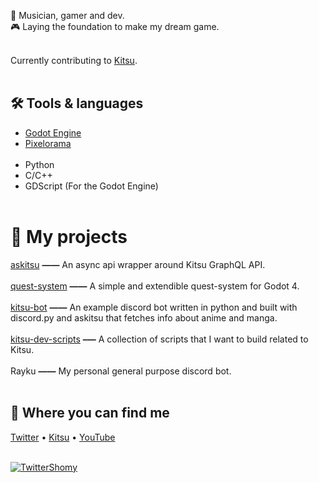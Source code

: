 🔮 Musician, gamer and dev.<br>
🎮 Laying the foundation to make my dream game. <br><br>

Currently contributing to [Kitsu](https://github.com/hummingbird-me).
<br><br>

## 🛠️ Tools & languages

* [Godot Engine](https://godotengine.org/) 
* [Pixelorama](https://github.com/Orama-Interactive/Pixelorama)<br><br>
* Python
* C/C++
* GDScript (For the Godot Engine)<br><br>

# 📜 My projects

[askitsu](https://github.com/ShomyKohai/askitsu) **——** An async api wrapper around Kitsu GraphQL API.<br><br>
[quest-system](https://github.com/ShomyKohai/quest-system) **——** A simple and extendible quest-system for Godot 4.<br><br>
[kitsu-bot](https://github.com/ShomyKohai/kitsu-bot) **——** An example discord bot written in python and built with discord.py and askitsu that fetches info about anime and manga.<br><br>
[kitsu-dev-scripts](https://github.com/ShomyKohai/kitsu-dev-scripts) **–—** A collection of scripts that I want to build related to Kitsu.<br><br>
Rayku **——** My personal general purpose discord bot.<br><br>

## 🔎 Where you can find me

[Twitter](https://twitter.com/shomykohai) • [Kitsu](https://kitsu.io/users/shomy) • [YouTube](https://youtube.com/@shomykohai)
<br><br>

[![TwitterShomy](https://img.shields.io/badge/-shomykohai-1DA1F2?style=flat&logo=twitter&logoColor=white&labelColor=1DA1F2)](https://twitter.com/shomykohai)
